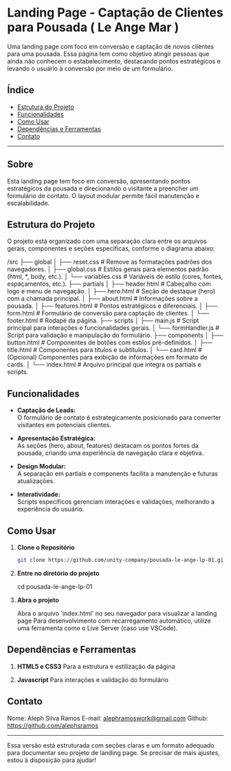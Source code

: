 # Landing Page - Captação de Clientes para Pousada ( Le Ange Mar )

Uma landing page com foco em conversão e captação de novos clientes para uma pousada. Essa página tem como objetivo atingir pessoas que ainda não conhecem o estabelecimento, destacando pontos estratégicos e levando o usuário à conversão por meio de um formulário.

## Índice

- [Estrutura do Projeto](#estrutura-do-projeto)
- [Funcionalidades](#funcionalidades)
- [Como Usar](#como-usar)
- [Dependências e Ferramentas](#dependências-e-ferramentas)
- [Contato](#contato)

---

## Sobre

Esta landing page tem foco em conversão, apresentando pontos estratégicos da pousada e direcionando o visitante a preencher um formulário de contato. O layout modular permite fácil manutenção e escalabilidade.

## Estrutura do Projeto

O projeto está organizado com uma separação clara entre os arquivos gerais, componentes e seções específicas, conforme o diagrama abaixo:

/src 
├── global 
│ ├── reset.css # Remove as formatações padrões dos navegadores. 
│ ├── global.css # Estilos gerais para elementos padrão (html, *, body, etc.). 
│ └── variables.css # Variáveis de estilo (cores, fontes, espaçamentos, etc.). 
├── partials 
│ ├── header.html # Cabeçalho com logo e menu de navegação. 
│ ├── hero.html # Seção de destaque (hero) com a chamada principal. 
│ ├── about.html # Informações sobre a pousada. 
│ ├── features.html # Pontos estratégicos e diferenciais. 
│ ├── form.html # Formulário de conversão para captação de clientes. 
│ └── footer.html # Rodapé da página. 
├── scripts 
│ ├── main.js # Script principal para interações e funcionalidades gerais. 
│ └── formHandler.js # Script para validação e manipulação do formulário. 
├── components 
│ ├── button.html # Componentes de botões com estilos pré-definidos. 
│ ├── title.html # Componentes para títulos e subtítulos. 
│ └── card.html # (Opcional) Componentes para exibição de informações em formato de cards. 
│ └── index.html # Arquivo principal que integra os partials e scripts.

## Funcionalidades

- **Captação de Leads:**  
  O formulário de contato é estrategicamente posicionado para converter visitantes em potenciais clientes.

- **Apresentação Estratégica:**  
  As seções (hero, about, features) destacam os pontos fortes da pousada, criando uma experiência de navegação clara e objetiva.

- **Design Modular:**  
  A separação em partials e components facilita a manutenção e futuras atualizações.

- **Interatividade:**  
  Scripts específicos gerenciam interações e validações, melhorando a experiência do usuário.


## Como Usar

1. **Clone o Repositório**

   ```bash
   git clone https://github.com/unity-company/pousada-le-ange-lp-01.git

2. **Entre no diretório do projeto**

   cd pousada-le-ange-lp-01

3. **Abra o projeto**

   Abra o arquivo 'index.html' no seu navegador para visualizar a landing page
   Para desenvolvimento com recarregamento automático, utilize uma ferramenta como o Live Server (caso use VSCode).


## Dependências e Ferramentas

1. **HTML5 e CSS3**
    Para a estrutura e estilização da página

2. **Javascript**
    Para interações e validação do formulário


## Contato

Nome: Aleph Silva Ramos
E-mail: alephramoswork@gmail.com
Github: https://github.com/alephsramos

---

Essa versão está estruturada com seções claras e um formato adequado para documentar seu projeto de landing page. Se precisar de mais ajustes, estou à disposição para ajudar!
